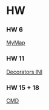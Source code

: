# HW

### HW 6

[MyMap](https://github.com/AngelinaEvs/HW/tree/master/HW%206)

### HW 11

[Decorators INI](https://github.com/AngelinaEvs/HW/tree/master/HW%2011)

### HW 15 + 18

[CMD](https://github.com/AngelinaEvs/HW/tree/master/HW%2015%20%2B%2018)

